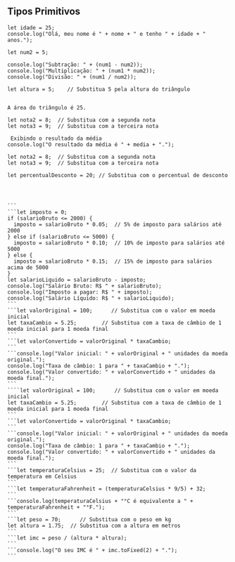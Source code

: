 ## Tipos Primitivos

```let nome = "Seu Nome";  
let idade = 25;         
console.log("Olá, meu nome é " + nome + " e tenho " + idade + " anos.");
```
```let num1 = 10;  
let num2 = 5;
```
```console.log("Soma: " + (num1 + num2));
console.log("Subtração: " + (num1 - num2));
console.log("Multiplicação: " + (num1 * num2));
console.log("Divisão: " + (num1 / num2));
```
```let base = 10;     // Substitua 10 pela base do triângulo
let altura = 5;    // Substitua 5 pela altura do triângulo
```
```let area = (base * altura) / 2;
```
```console.log("A área do triângulo é " + area + ".");
A área do triângulo é 25.
```
```let nota1 = 7;  // Substitua com a primeira nota
let nota2 = 8;  // Substitua com a segunda nota
let nota3 = 9;  // Substitua com a terceira nota
```
```let media = (nota1 + nota2 + nota3) / 3;
 Exibindo o resultado da média
console.log("O resultado da média é " + media + ".");
```
```let nota1 = 7;  // Substitua com a primeira nota
let nota2 = 8;  // Substitua com a segunda nota
let nota3 = 9;  // Substitua com a terceira nota
```
```let precoOriginal = 150;   // Substitua com o preço original do produto
let percentualDesconto = 20; // Substitua com o percentual de desconto
```
```let desconto = (precoOriginal * percentualDesconto) / 100;
```
```let precoFinal = precoOriginal - desconto;
````
```console.log("O preço original do produto era R$ " + precoOriginal + ". Com " + percentualDesconto + "% de desconto, o preço final é R$ " + precoFinal + ".");
```
````let salarioBruto = 5000;  // Substitua com o valor do salário bruto
```
```let imposto = 0;
if (salarioBruto <= 2000) {
  imposto = salarioBruto * 0.05;  // 5% de imposto para salários até 2000
} else if (salarioBruto <= 5000) {
  imposto = salarioBruto * 0.10;  // 10% de imposto para salários até 5000
} else {
  imposto = salarioBruto * 0.15;  // 15% de imposto para salários acima de 5000
}
let salarioLiquido = salarioBruto - imposto;
console.log("Salário Bruto: R$ " + salarioBruto);
console.log("Imposto a pagar: R$ " + imposto);
console.log("Salário Líquido: R$ " + salarioLiquido);
```
```let valorOriginal = 100;      // Substitua com o valor em moeda inicial
let taxaCambio = 5.25;        // Substitua com a taxa de câmbio de 1 moeda inicial para 1 moeda final
```
```let valorConvertido = valorOriginal * taxaCambio;
```
```console.log("Valor inicial: " + valorOriginal + " unidades da moeda original.");
console.log("Taxa de câmbio: 1 para " + taxaCambio + ".");
console.log("Valor convertido: " + valorConvertido + " unidades da moeda final.");
```
````let valorOriginal = 100;      // Substitua com o valor em moeda inicial
let taxaCambio = 5.25;        // Substitua com a taxa de câmbio de 1 moeda inicial para 1 moeda final
```
```let valorConvertido = valorOriginal * taxaCambio;
```
```console.log("Valor inicial: " + valorOriginal + " unidades da moeda original.");
console.log("Taxa de câmbio: 1 para " + taxaCambio + ".");
console.log("Valor convertido: " + valorConvertido + " unidades da moeda final.");
```
```let temperaturaCelsius = 25;  // Substitua com o valor da temperatura em Celsius
```
```let temperaturaFahrenheit = (temperaturaCelsius * 9/5) + 32;
```
```console.log(temperaturaCelsius + "°C é equivalente a " + temperaturaFahrenheit + "°F.");
```
```let peso = 70;      // Substitua com o peso em kg
let altura = 1.75;  // Substitua com a altura em metros
```
```let imc = peso / (altura * altura);
```
```console.log("O seu IMC é " + imc.toFixed(2) + ".");
```


